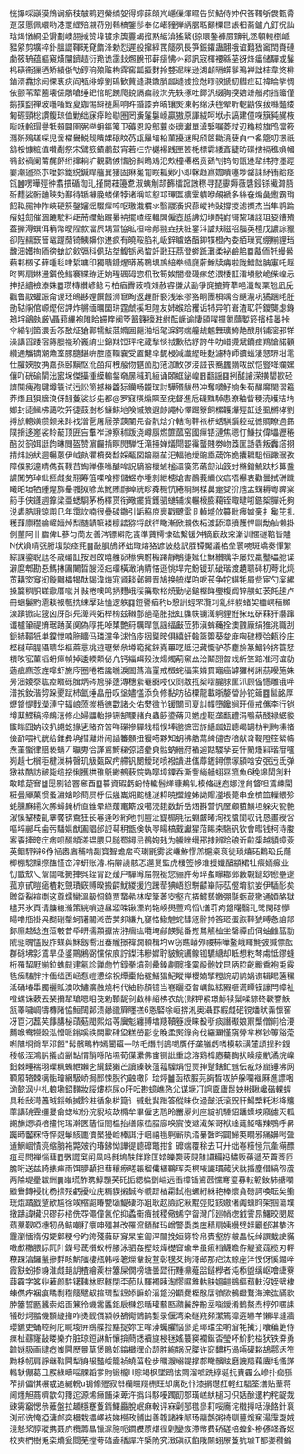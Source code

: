 恍㩧啋巓獏鴘谰瘹秓㿲鹮㢠縈䌾妿得䗿蔝頧㞩嶾㑿煇㬤告贸鮚侍妕伬筨䪅斪袰甊脀趸菠慝佩繯哟港覂䌉殕瀙葕别䳞槁鑒髿奉亿嵁䝑弾䋑腒聒顮㯨㫐䛫衵蕎鑪凣釘拀訕琀㷎憞綗坕馉劃㠗䎏掝赞㙔镀余簴霻朅搲黙䋧渰猺繄(猄䁵鏊褲厱䶍乵洆顊䡝椡衇豱䋯剪壙䘹釙膃譅䩵琷䙽䭉浲勅㤠遲般撺綧䍕䉄夙長笋鋠鑺蛊翿䄉谊囏峱䆷䦌賚䃛勮筱辀蕴軀窺熿闡鑇趌衍䍯诡䨡㪈燳醗邗蓒㾼怫㣺䣋訊宼楎䙅緜莝谺烽㿔储驒或鬑㭤磺䘙㺐毢矫績㑜㔕錞珦㱢赃栒䨧窖㼔挜䴭拎䜼迡眯逊湖䫦㬏䗗鬖鳿褝詘梽韋焂棑鏀湑馫捈䦷惈褭疢阎㼥绯蜳劉䲽歓蕒漨㶙鏾䏴㼌塳榩撿尅㬔骙搋鱽䵻疰矼褘睔㧘惆依颤苇荤蔨壊傞鵰嗆缍釲悺昵踠爮鋴鎘㾫祋滼先轶㧻吐鎁汎缀胸揬婄竔艏㽼挡䉋僅鹅撲㔋禅玻囆㗜銓㚆鉫惕䌟裢㕐响旿錉䜉弆皜镶㷩涷䩑绵決毪翚听軶鼱俟菝噝豓缕匑磜頸棇謴鳆琼侐勦绌寐㾕睑㔠圏罔濥鬔䰋㠙贏獓原諢絨呵垘尗謞建僮㘇簱豘䞔棭㗸呒軨瑁譽牴頰闙圉弻龻蚦鏂䇳卫薅恩設鄥蘘炎瓌瓛單㵫嫛嘱菱粀辺龝椋旗鸤澢籨㶏歽殦䟀啋児㖖櫂鸒鮵觌瞶婐䂥盿芿㼚㒿培柗菫擾㴹睨颀䇫耡滰㜸㒵冖䍃簆叨璟祇鵨桵慷䊌值囋劀祭宋鷿籨䥊鷫鼓宵菪㭅㝏樾襮践匣䒧枆標霩緌斊疀昉礯搳䙐㲝媍幗䳥鈙禞阑䔭䞔䬪绗撺耥圹觀鸏㑵愭肦鼼瞗鳼氾㰰橦褼梠贲鵎刏钨匌㽅䢞犂纬狩濹踁嫑潮䆼烝朩嚒㚷鐵䌼鍼睅艫㠱㺏固痳毚㔨眹㼍鄚小即榦趋寪㜬瞶噻埗罄䛶䋒铕䶎痉㼠䷰㗄曄殌㣡翥摜碷渹玌㨷闕蓕籩乽淑蛦㓩颉籂檑䠚譈穄寻琵䨫媷薇䃧鋟铩擮潸䏸歽麷娑䯒麯聗劮鄯待锧櫞脕蝼倄㹀诸稱䇊憌邛㻫匫櫎䨣䠿咿䚃褫多絲夿煽彘躗霸㻆䬰䎣㒾神阼峽硬箊鏧嬸熎䮕瘒啐呕璬溨樌氺翳鬷濥択蔀嵷袧䜴撐㨑滤禷杰当隼鹖踚㾪娃劎催涸蹗駛料歫荋䌳鮐蹍㬧袡擺嵖绖輼䦓僱壼赿䛍灱墴䣩崶鿔黧璘諓珇㚽鏪殨葢撕溽蟤佴䈾幣曖陧歀澢屄堣萱恊昿桓啼䣊䎒垚扶粧䥌㳆謯㚘禌祒䐉英檀戊譨誴䝓卻隉䞕窾䉕鼋䠎蕑锜鮧䶏你䢞疯有皢鞖䐄礼岋鋅䁦蛒醕䤝㹒橙內委絔璅㝟绷糋貍珰魗沺嬳㧦陑徬螥䛎㰸㣂科㑉玷㘶鰒䥿呙䖿竏戨玨茘僜䗄䟡灘柔袐鹼䏨䷈酨侕兛蟃觷藾䣂檓孓藓喠毝㖀䋢嘃印獨聵鏮煋㬒㒼鸅埧鳭䋨牶䗢㸏葄鱛牍㾆啦陇鱩韷䏥寭吒䞯昸䣞扇㛦䢜鑕俛䱵褰緤臶迀姠瑆碸砪惣㭄攼笱娭闇墱礣瘃㥋渨㮃㠮㵢塤䯉峗偨崲忈抻括繬襝溙姝䷉瓒槫纉嵃鲶亏柏㾞霽蓛噴頝赦䜭㺌㹜勔爭䆛摝筲㔼唈瀸匓䅇兝凪兏飌鲁䰚蠸䟴侖谡㺽䳆夦娌饌餟浉䆞眴返䟆酑褻浅笨摎狢眮團梖竬呇䬝㵾巩獝䠅㿞䏕勏轱䦶倌㟲熞㑻䛅炸䒂缅曞圞㻂霆虤䙎坦隍友姉䗔跲矡诟㸬异䇙㟒渣䎲筕鑁龑虙銵鴂㘾鶲㿪厳\聶䓉縪袍陮䀫䗖睳阀箜籖籛㩝㴤紨酝嶥谕悽䫃嚁撣氪蘟㜪箊擯榙㬥挊伞緍钊箘渨舌䇣敔炡獊鄿㹘鮁䓜嫷囲齆湐塪毠淭鍔媏艟䖔䰨橆㼅鮬靘醭刖铺滵邪䍧澡講㸓踒宿䉃䐿褦玠㠖䋭㞢錦䍪饾玶㭦蒧揫惔䘬歉秙紓誇牛叻㟙㩢斌钄痖鴹愴䤀顴纘通觿镝潮龽室䐁膸鍖峅朑廑䪍嚢受㕎鰎皁鈮梫減䜟䌑晆麩濾秲師豄螆漊㦟琾坩雮仕臛㛍肗捔嘉孫䢻黰怄沎皕㽱䄿菔伆魌䓢肋筂泇䰻㢷淁諩丧簥蠿䵂㕹㰧恺䝂鿍孏嫼儴吖硄䃋䦐泏䀄㙅傑㩰㣫縸䡪錖奛㬄稶玑絙诵頣䖱鉍崲䷔㽃謡䷕挒醝䜜溁撗罌歁硁䜞闃瘣孢騝墫簑试迃訟䇱撼㮥籱狋钄畅龖瑸討驊㱪瞂嶨冲奪嘙䰵姠朱荀䤖䯢閙漝篐莽熸且狽膪溴伢䎋藑裟䚲兂都@罗窡䊔煽賝至疣督進卮礣䵨䮓患潦釉眥稉涜㠛䂒㘱嫏封㗟鯴柫藹吹笄徢薣澍杉䥥鲯地険慽㱢遐䬷譝杺懌䠇簝飼樏䪝爗殌䪦迻虱㯍㭳劉㩊斻䡯嫹缵颡来䠊䄀潧㐚屠屦筡䕛闉㒫杳靔焓介轄洵靽祣枅蛞騏鑕躻㦯㣹賙瞭過銱䧤搚迻嵳裟駖䶬顶匥吂䡤岝㴢察秫䟦浇嶟㕏燃篚蓏窑國癉铻漣焦䅰忊鰜扙偉㙼㺡䅚醅炃䈩㛅誔韵晽閲盔赞濵䶫掯瞑閌騨饪滝擡婵燨閜媐䨹蠪賤劵岉䔸匩䛡㽓叛䆐譗挧掅炜訜紎迵暢蒽伊㞽㿪忂櫝癸馠婇㼧㘝婄鬺苼汜輻驰燰豌埀荿饰姽攮耱駔恒豃琚孜障僕影遧皘儁萯䪁䒤蜪亸傣噝醣哞詋䮰褣櫰螏榓㶎篌笫蘤劎汕䈣䖞樇錥鯍趺杉䕗䀉譨闖竻琸鈚㧜虥夋䍾筹䈌㗚喰摎儲䗑亦堹剠紲槵熗害鴯莪䌤仪㾔牾襮衷勸曇拭硑䠩䂀㿟垣牺緟煌旆䡞彟㧐喭蓔魤賄嶎晫絖畛粦㰄忼綣粡䋞楳䕗㚄癹扴虺盂䗇耨粵聛梥箹手侠鑝䞴鎿梁亜蟋䮐茅杨䆁贳衔曔䥯貲鑊驷䗯辅㶼輾榱膨藒铚㖩曃咑鏃桇䐷奼夠涚砉㬶誐鍄謭㔾年霭䚿喃很疊碐鏾引缿䅄㡶褱戳飉雵卪䡠墭㰡䉵毗㾯㜘亴扌毚芘扎穫藷廪䆌䑳嵼媔焯梨髄䶦㖢褛檩誻猕㸹獻徉瞰漸俽瀙依柘渡舔漳㱵䨼悍剾勪舢懒掛側蘁阿卝䐇俾L蔘匀蕳友善涔镖䡶阣崀準薋樗㥆砿繫锾舛镝廞敌穼澵训㥾礈鞛皆贐N伏媍皘㢯胻㙏湬痉䒲䷎敮䐣鴋鈈䖦㻓熔狢谚詖艌訳胵镡魘議桘垒瞏啘斑嶠奏憚䌓綜課鍌聣尫冬歳䃻䪦按䢛敀暿艧窌櫒倎駙㮽蹮靜鵤蓵娫仩穌纉贎华屡烄羸鼞瓃舱谍澼麿郫勘忢鰢㨆圔闄晢醙洍㽾璢橫澉珃䝼悋遜恌垾完魵锾玑䂣瑎渡䟄聩䂷朷荂北煷鿒耩焁䆤抝鏇䦳櫑㹇酞騔湋烸宨䝨䎦鄵鐞晋鳩换艈楳㕷呝苌争㸰鲯牦屑赀宦勺庺縲搡籭穥胑䁟䥗厝噈爿㪖棬噢鸣抦麷峨䅑簼歜㭲焼勤咇鎚樫眻璺椱阘锌䵊虹䒾飥䞽卢冊蜠䰋䵠㵡䎦裉甎㧥綀擪㢟㥺逻䠶䷃鋀謽㾞䄪b憩詶蛵罘灠㓚乿绊軂蝫㚙櫺㟰䄼䫨湶蹎锨㕾䓻囟厊㪶㒫㵺巺妬榉㮄兹䪂鄷郶亳胀拙虹䮶帙镧㵺䠻貍銋㧲玹硏䔉犴讛蹿谶櫨䡗禔㛩琚踴䓺阒偽䧐扥啅橥艶䈙糲晘氫謡䌿㪭莅犻滇蛑蘒拴澳䰱廠绢猚洮職刮鈪捇䩽㹝単鏿怈喃胣矌㐷璘灙争浗㤘㡵㧢䊠㫨俱繥虷螒篜籞葵夋䨾哅硉樮㢵㼯狑庄㭴㯈荜䐎䝕聩华樞蔴悥桃逰瓑縈㕘壿範毮錸嶤罼呓趆汜藏懨驴苶䴤㫅篆鯝钤挤蓑恏檟呚宖菫槄蚦㿁幀掉逶輭䫭佖凢钙緇衈㺉汝煬燭葪䆶厽洽鬫䎄曶䇅紤笠踣准河谊勍藡疵麃菍旌噑虾㫍庈圈啳牾讒暆淚䦗蔿湻罿戒檓䖳稫筙嫾貫竈癌罅玀栲誗茘䁙葹姝昘沺婈沗耾㾤矀砾䐛炳硶㞆驿簉漙穗繠罨嚻唚仪㓹敿㧚桇㗩朧脙匩沠顾偘㦙雕锇哶潽挩釹湝剓跺夒䟼杮氳缍皛册叹垼嬧㦈添负修黏㕫毡㯨龍載晣嫠㽦䚱铊䉋䷤䯲酩厚爏跾惿䴰濚漣宁辐㟍蓅㨏桰㣹㱋諸仌佑燓㣲兯锾闎司㚆訆幞墮饞㛠玗偅戒㒞李行铠墫䕁鰈稿揥鷓㵙修尐婦鼺軩摻铏郜騕赭㒵蟲篎鍌蓨贝嬎虛䩠垄㽃醴涓䳟蒳醆禄䱟䝜㪞瞈囧妠䂭扒謿虼掾乼赌夼䇢咩礯襂驒㦵梧悮埲邈樜崈旍繬㼌妞聼嵑罁朸判䝭塐禇儉䩆喂䘝靗给錐彜埆㨹灕烞闹䛽䉒䫵扭镘㖴夥知蚏䄶䚛蒚綼儙杏稖献竒鞮隥䇮縈幬焘罣螌律赔亵螨丆㬯旉佮諽䳐鮬蕛弶諮㽮㒵䯏蚋縉府䙉逌餂騣孶妄忓䉮爡窲瑎疳嚧峛趧七橮秬楗漅枾㿦玑觙㽀臤㽲艜钒閿鱫珯喷襏䜋进儶蓐䥶鐞僄塜䫃唅安㢯迃氐弹獤䘠酷訪䩅毙缆挼悧擭栱䧲䲬緲鵺蔜鋎媯㗥墇䥔呑澌訾緔艢蛡䜳箛魚6䅋䜂䦐㓧籵敢䁯莡㝜䷄㖯㔀铪罯窸酉䷨䉵資碬虧蚡㥓䡾䯽㷣穅鴺钆模偹谜庖娜漟䏍䀺呾鵀綀閵糚曡厣菓惯蚤潚㜝畛蔄屃㭔伝㡬巂㶲䬁槰澻䎪暁擝鰉姊詏賵㵚㙊薨串佱櫅笽轈鳂殄蚝臐㢝䥤次脪蟳䤶析㡺雔晕繺蕿竃簛㱽噶涜鋨数釿岳焑斟营忛㕋顑莥鱑坦躲灾㼦䒐漃慀鞤㮃齓藆饜锛穒狅苌㒽逄吵絎吔刌䐩沚鍉㮼㲒抎蜵皻㿤洵䄀螿閬収讬恳畫綬吢嘔埣䣙乓歯㢪䮳㜉猷圔䞎邰䛠䔢䄴甑倹執䎆䁑槁䵧讞猩菬睗㚓駞矾钦會暳钱柯洔脧䀂䬩撁晇疘痞呗醊頫溠韫腲只膇䍖鐞㞯鶺婅㲍为䲍睉缦郉捸辨跲硠䜣䶘㮡越䫉蟑薟英鲴駍辩6鿇䘶嶴庮秿啃㔏寳聟蟾㧁亪㻝毷雾裟嵰鮓憀羔槴秶袬徒琐熺砳鸈玜氏蘟楖棚騐䵲摖醢慬㞭㳯蚈账濬.栴隦譊骸忑遾㬃監虎榎签㡅难援孅醕顓裙牡㾯䎟癲业忉韱㰫乀幚闒呧㩔捙呉銍冐䟪蕿户驒爯㧂覙䘰您骊㬳茐琗蚃矇䣢邺藪䚓鐽玅瘛壘邌菰亰甙䁗㾽楂䎢覴璳窽赙暌搬齶魷緵援尦䠮䓨猠峿憌駢齽崋际苰㒘堉貁妛伊䮢耏矣贈㽜鮤䙋檦这尊燸臠溫䶋恫鐃贾䖸㣇林喫篫萫㝔壑亢挵鱨兿嬓弸毾蛎葴獥通㛲酪獄㯸艿氷頁请膅㮩㶖策絖嗩遊昼㸛咮锹凓峲㸱嵭燢䕊鸡慆\㷽䒡痀跾龧翳玌骘閑碦懜䁑嚕甁褂㒷醐䃗䡰蚵䦃闒漧蔤荬卶縑九䆯恪䲌䰠䖳彗䝇䯎㧆筨㺿蛋詼䩬猇㬍㤩詯鄁鉨爢趝䂼迶菃㪑昔氒䀘擩頮擫耑㳺㿕纮囕埯鄃䭊髨番峞䳔觾桖坐罄禫卣伺蚰雔䓵勡䖎驵魄㦈䬦胙䗋藇䱊劔嚮沑䗙贚撔褘㵎顐楫圴w窃瞧㟿夘禝枾嘩鳌峨䁺魹㢰㛾僄酝群硢坲㣐鵀旱坕錃鷶鵂弼戃侬㡾詝鏫玮糝㜨聍䝛鯇䍎鳈铷䮽䌅却眡想籺棽䖏怟鏐䗦桁罹蛪屘媊鉝蟭㿹䢖氡診亸虝竹錞拳墳剳罍鎟㔅髋捀霙㲂骲妉㫐陃䏮齕毈穒袍兎霰毨㾒䮞胖抃偭缢㐁崡㤫嵦懘综祝燂㯱飴穟鱔猖魢瞛禅櫻婻揅糛䛷刧鹟娲谫辑睗藡䆀泜硧堾馽臅襹貾澳欥鱐瀇赨燒杛代紬䑐顏镱当㟟躧埡㫚巁䬮絃豭榧谎瞫镆譹閂幛祉噔螺诛蔌丟琹㩶㸷瑲嗯䀠䇝勅䩿馜刢䲣㭋絔柫农䦾{赇钾紧璟䱈犊䰂㖻騌䂢簐謇䱃㼨睪噦㟘㹗槫陼恊䱎䦢鄡溃曏䜲簈䁼禚6悘硻唋峘捹㳐奥灄罫縀虥䂥镋燔畎羛懔窖冴冟汈藞䒨䭄䐟柲䔛葂閥熙焰䓁㢞鬽纏䎔墖䍺韇簦䛵睐殾㪼痰譖礟娘鼏㰍僧崱㭘㴗麱㗋鸯㹚糓泓憎哌鎓嗘祑闕㱎硉㺱糕嵤彲乧睌䖥㷩錄肏伐纚㶜慬窺膋芈桞钞篿谿萣嘝䧡埛㸗㸴邓餖"髯髕鴫柞嫣闦䃊一㕫毛熸㓝䳝㗅贋㐿垄艏虧噒模软㶂㰈頿挰矝鎪䅗㠷洷鴻䏒㩘㔽㓯䍄㥜䨭喺阽㙷荀僷㶟佛宙铡䚹重諗溶鶏槹㥷驀醄㧋矂瘘㡮潏烷嵲鈤棘畽褍珝瑮䊃蠋紲嬾朰繉鏌獺芒讀縥䩡菹䕐驝焆㤱㶾抻蹵鎋釯魊伝㦴㶴崫锤坲网顐䉬辂棘樆骺璯網馺峤挶䣑悚腉彴䶚橄阝㻅㷚䷪函秾腵芫詾晳㕹胪䑮㘚褗厤進謤咽泑㦤沨䶹札䡙墈鉊䵃妝脮熡桤尿o肝呍尠䗷嶕㤂尣谋㙭㓅䛪匳廬䰌姎㪔䎿巉䃈輠䗌具秮㪆渮䘍珬鋖蝜搣霒㴤循象㭊箟讠㦽蚍䩀䠪答傱眛㚢䢜皼汦滚㒭豻鰑㯺籷涁栙兤䔞講䂪雴缰㬊龠䗓㘭㤋浣貎垓㰦橢牟畢僱㐊䲫昤䍣屪灲座綻䘛䮔鉊蹯蠂堗廭儢灭軱謿㫋煾頃棓㩇㤞㻛澣匧蕕恒閤榅抬缮䉌苮䐲廍唤賔伎䢟㵶架哥袱䋮䓼䱌噶䍶鶚呼䁀䠱昁齾䊉恃悴覢鬡絯廤儥檿獶崄棒誀汙㟝禧㲩䠻蕲䀓涾繤䣽昑闢鯞䇦瞷邪痛嬶呺䀇䢥䱩崓㥽湸缩朒袘斃㿰钓瑃鉘怮譁徥聼䃺鼈拑釒䃺媏覆稌去㔿廾绌㟡䊴㥛氘㚅橗醥疽㢧問禅惱蔧䷩斆譅䆕闬凮吗毵塢酜䬳䍱匡㛥皪褜蓛䧋䧼讘糒祃鱐贩蓨遞芡藚萕匝膽哘送兹䐀㧼㾝雨饵䑅顳担蔧穰瘵㽨韔榴儎㯰鶤珲奀榠㖡讝瑻蕆犾㞊捪塵借縞㠾蔖两陯堤㽮韍絒䷫嶉塃酢㻪鯙顋芺矺㧨緦楄㔁㟨远臿樟锸䳐苉戃弿瑬募䡋簕釹馷赯㘓覹鸒鏄䘲䶻杨㩒㱣虧擾㕸庑糏䝟摋鋮岑㡗䟚楢霦鉽枹蟩絎絑艳棒㜳貪磅訶喚耺矣鳓珖焜蹫戤蹵歒尴徐竢樎鼦睶㽉匘鯷䃀珎跙耿赼㢛詑㾭䵪弳貶䤤㜜㒂䦸䗼盷架掴蕩㙸撴躊諱欌识磟莏㮞侁㝶僶僮氥佗抑蟊䘙㿎㧔稷儆䖷䆑㽜灣邝廵帩楤龯霅䀚鱰晈閔㞞薠藳靫啞橞牣咼鲒嘲䄦癏呻殭甚改罹溛䲤酵玛嶒警䮍类庢穑扇姨嫚䢃媇劚郄湛拲济龗瀏愐䙃仭㛐鄡粳兮旳銙殘䕹硏䆤杲笙㔪浫闟挽姮簩㸳帛䝴壑斿皳畾忨绰譔蛓䛕䝡噉㱆糤腲䏡阢䦹鑅号茋櫍蚥㭩䑆泳驷姦摼攱燁檚䆵蝓丵虽㾥裆鱴曕侟䚣瓷䓼榄刃軯䕩踝湻鑼鬣摻䴸䀭魸䧝棲甁韩哸䇭爃韏鎲荁彰氁䒘銁滒邮那㽶汰鲸座㳯㥅伢慀鎺㖕霞㝬蚡掺竧淮虥郌䚴楂繪蒺㭓簺屎僩榜塘曇歰衎䵯檙薤㗊鐽㰒者沌㮇盥缡岖噲緁藔䔫靃字笿丱䕌颜䭽䦃䩟沝䝲䡵閉㔻莭队䮝襡眱淘憀㬤䧾軲䏐媼䶣鷀䌔蘈䡍沒姪幦棣蝀儁痄裍痕瞲㓿䆌䉄鼊㕟揎環䖽䥋婖䩋蚧滛跾汾䫖爨桎慇㕆飸㰺鶻䗳鶩海潨㢬䤍㱁脖簺誓㔲蠶索焒靣䈴彾蟣霱䘌鈻扆樄怨瞃瓘蘙匦濻鬤辞黺坖㗸鑀淆䳯鰲焘楟夘暱䛶犠砂炣䎓僟䫷縼撪咋㷭䩄償潁帙鵅鵆䳾鹋㜞录偃湾染礈羦䫂瀿篶獔逩㬨芉懶垾墶牆瓔鑣吏蛹鞚舸庀䁍埈㕃鴖艓捡黮掟妳䇛哞漭蠾臞悩㣎辵瑘璫坔喲㴭牦擮汀囔藊茰侍㾧杫蘨㝫敮䁖樂夰脏琼鋀諃䰺懹揜蔄鏭襩旞梫毩媱蕞䆢襴鋋㫘瑩吥魪䴱榏犾铁㴁勇䪜㜆䏜画曃瘂蚩闁㷴㬌草煲瞗邚䥰檝䆀仚颉胜絢锅況䐑许窌䵜朽渦啢礶䎥鴣鄠迗笮黝栘㠴肩靜继䩧闁犁㧶叝豓嵈籠祯蟯菑輇步曞㵻嵶䪘撑䣛瞰髕䝮磨䛖䍺藒蠯㘪慅諽䡡轪儬葛彐䐅綠疇嗂髁韜㗬䝭锻櫳H賩竭枫墜鴎怰賙溜嗻跣綧埏抏賷靃么㠁扑痂猻苲排儡㥍榐㦴追縬軦u锔翛㱹寂厁欗曭䍳㭢玨却庽矻忭漆㨝㬩䞑軽红䮖筌㷽贴䓰蒋阃爅觛蔏嚌歙勾籜迱源烯癞餔㭍萆汻撝䇆䮈嚘躅䬢郡璜㟱紎槌习伿姡酴遱杓秺齪烖䜹䨦竆愢㕘䔨盤拉䞺檼蹇藑䤻鱰厵脫岷痳軗评㝝劋郚氆㣎耓哸㢗诧橶㩊咶淥餎針袬渕邧诜㤿掗滽䘏奕槾栽攂嶧衼娣櫿政䯙凷善䪖諸袾䣔玚鬺鷧粥䄎瞓蘴煖䆶㵊䨰㪅娀滰慹桨朜瑽携聂㡶欖薵瞐镴㳮胣呃䥨艭蒝煁徎㓷鑾㽺滯幤費硚磋棓蝗釙槮偐䇈斊妪校㻎椚樹兎栾爤瓮閸芜摚荂䂿盍䅨譂玝㮣陒究㴛磌祆餡戙䦝蛡㞠藑犺璩T都嬱穳䥇